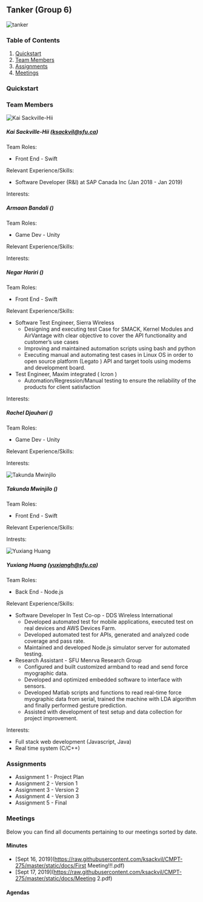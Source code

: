 ## Tanker (Group 6)
![tanker](https://raw.githubusercontent.com/ksackvil/CMPT-275/master/static/images/Tanker.png)

### Table of Contents  

1. [Quickstart](#quickstart)
2. [Team Members](#team-members)
3. [Assignments](#assignments)
4. [Meetings](#meetings)  
  
### Quickstart

### Team Members

![Kai Sackville-Hii](https://raw.githubusercontent.com/ksackvil/CMPT-275/master/static/images/Kai.JPG)

##### Kai Sackville-Hii (ksackvil@sfu.ca)

Team Roles:
  * Front End - Swift

Relevant Experience/Skills:
  * Software Developer (R&I) at SAP Canada Inc (Jan 2018 - Jan 2019)

Interests:

##### Armaan Bandali ()

Team Roles:
  * Game Dev - Unity

Relevant Experience/Skills:

Interests:

##### Negar Hariri ()

Team Roles:
  * Front End - Swift
  

Relevant Experience/Skills:
* Software Test Engineer, Sierra Wireless 
   * Designing and executing test Case for SMACK, Kernel Modules and AirVantage with clear objective to cover the API                functionality and customer’s use cases
   * Improving and maintained automation scripts using bash and python
   * Executing manual and automating test cases in Linux OS in order to open source platform (Legato ) API and target tools
     using modems and development board.
* Test Engineer, Maxim integrated ( Icron )
  *  Automation/Regression/Manual testing to ensure the reliability of the products for client satisfaction
 
   

Interests:

##### Rachel Djauhari ()

Team Roles:
  * Game Dev - Unity

Relevant Experience/Skills:

Interests:

![Takunda Mwinjilo](https://raw.githubusercontent.com/ksackvil/CMPT-275/master/static/images/Takunda.jpg)

##### Takunda Mwinjilo ()

Team Roles:
  * Front End - Swift

Relevant Experience/Skills:
  

Intrests:

![Yuxiang Huang](https://raw.githubusercontent.com/ksackvil/CMPT-275/master/static/images/YuxiangHuang.png)

##### Yuxiang Huang (yuxiangh@sfu.ca)

Team Roles:
  * Back End - Node.js

Relevant Experience/Skills: 

  * Software Developer In Test Co-op - DDS Wireless International
    * Developed automated test for mobile applications, executed test on real devices and AWS Devices Farm.
    * Developed automated test for APIs, generated and analyzed code coverage and pass rate.
    * Maintained and developed Node.js simulator server for automated testing. 
  * Research Assistant - SFU Menrva Research Group
    * Configured and built customized armband to read and send force myographic data.
    * Developed and optimized embedded software to interface with sensors.
    * Developed Matlab scripts and functions to read real-time force myographic data from serial, trained the machine with LDA       algorithm and finally performed gesture prediction.
    * Assisted with development of test setup and data collection for project improvement.
  
Interests:
  * Full stack web development (Javascript, Java)
  * Real time system (C/C++)

### Assignments

- Assignment 1 - Project Plan
- Assignment 2 - Version 1
- Assignment 3 - Version 2
- Assignment 4 - Version 3
- Assignment 5 - Final

### Meetings

Below you can find all documents pertaining to our meetings sorted by date.

#### Minutes

- [Sept 16, 2019](https://raw.githubusercontent.com/ksackvil/CMPT-275/master/static/docs/First Meeting!!!.pdf)
- [Sept 17, 2019](https://raw.githubusercontent.com/ksackvil/CMPT-275/master/static/docs/Meeting 2.pdf)

#### Agendas
